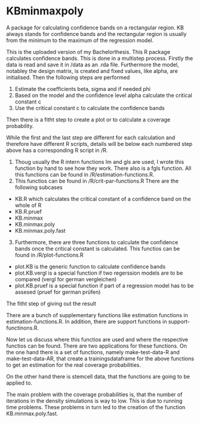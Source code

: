 # KBminmaxpoly
A package for calculating confidence bands on a rectangular region. KB always stands for confidence bands and the rectangular region is usually from the minimum to the maximum of the regression model.

This is the uploaded version of my Bachelorthesis. This R package calculates confidence bands. This is done in a multistep process. Firstly the data is read and save it in /data as an .rda file. Furthermore the model, notabley the design matrix, is created and fixed values, like alpha, are initialised. Then the following steps are performed

1. Estimate the coefficients beta, sigma and if needed phi
2. Based on the model and the confidence level alpha calculate the critical constant c
3. Use the critical constant c to calculate the confidence bands

Then there is a fitht step to create a plot or to calculate a coverage probability.

While the first and the last step are different for each calculation and therefore have different R scripts, details will be below each numbered step above has a corresponding R script in /R.

1. Thoug usually the R intern functions lm and gls are used, I wrote this function by hand to see how they work. There also is a fgls function. All this functions can be found in /R/estimation-functions.R.
2. This functios can be found in /R/crit-par-functions.R There are the following subcases
* KB.R which calculates the critical constant of a confidence band on the whole of R
* KB.R.pruef
* KB.minmax
* KB.minmax.poly
* KB.minmax.poly.fast
3. Furthermore, there are three functions to calculate the confidence bands once the critical constant is calculated. This functios can be found in /R/plot-functions.R
* plot.KB is the generic function to calculate confidence bands 
* plot.KB.vergl is a special function if two regerssion models are to be compared (vergl for german vergleichen)
* plot.KB.pruef is a special function if part of a regression model has to be assesed (pruef for german prüfen)

The fitht step of giving out the result 

There are a bunch of supplementary functions like estimation functions in estimation-functions.R. In addition, there are support functions in support-functinons.R.


Now let us discuss where this functios are used and where the respective functios can be found. There are two applications for these functions. On the one hand there is a set of functions, namely make-test-data-R and make-test-data-AR, that create a trainingsdataframe for the above functions to get an estimation for the real coverage probabilities. 

On the other hand there is stemcell data, that the functions are going to be applied to.


The main problem with the coverage probabilities is, that the number of iterations in the density simulations is way to low. This is due to running time problems. These problems in turn led to the creation of the function KB.minmax.poly.fast.
